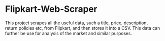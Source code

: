 # Flipkart-Web-Scraper
This project scrapes all the useful data, such a title, price, description, return policies etc, from Flipkart, and then stores it into a CSV. This data can further be use for analysis of the market and similar purposes.
